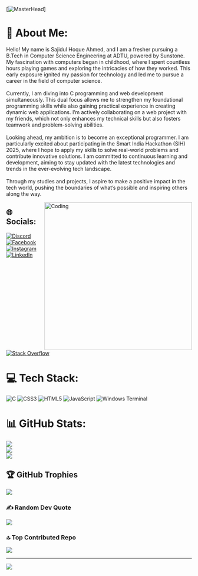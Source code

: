 [![MasterHead](https://raw.githubusercontent.com/robiot/robiot/main/jump.gif)]
# 💫 About Me:
Hello! My name is Sajidul Hoque Ahmed, and I am a fresher pursuing a B.Tech in Computer Science Engineering at ADTU, powered by Sunstone. My fascination with computers began in childhood, where I spent countless hours playing games and exploring the intricacies of how they worked. This early exposure ignited my passion for technology and led me to pursue a career in the field of computer science.<br><br>Currently, I am diving into C programming and web development simultaneously. This dual focus allows me to strengthen my foundational programming skills while also gaining practical experience in creating dynamic web applications. I’m actively collaborating on a web project with my friends, which not only enhances my technical skills but also fosters teamwork and problem-solving abilities.<br><br>Looking ahead, my ambition is to become an exceptional programmer. I am particularly excited about participating in the Smart India Hackathon (SIH) 2025, where I hope to apply my skills to solve real-world problems and contribute innovative solutions. I am committed to continuous learning and development, aiming to stay updated with the latest technologies and trends in the ever-evolving tech landscape.<br><br>Through my studies and projects, I aspire to make a positive impact in the tech world, pushing the boundaries of what’s possible and inspiring others along the way.

<img align="right" alt="Coding" width="400" src="https://i.pinimg.com/originals/06/60/ef/0660efe82fa3da42ed56eef013171835.gif">

## 🌐 Socials:
[![Discord](https://img.shields.io/badge/Discord-%237289DA.svg?logo=discord&logoColor=white)](https://discord.gg/https://discord.gg/8kGabWKpMB) [![Facebook](https://img.shields.io/badge/Facebook-%231877F2.svg?logo=Facebook&logoColor=white)](https://facebook.com/https://www.facebook.com/aalpha.sabji/) [![Instagram](https://img.shields.io/badge/Instagram-%23E4405F.svg?logo=Instagram&logoColor=white)](https://instagram.com/iamnotsaji) [![LinkedIn](https://img.shields.io/badge/LinkedIn-%230077B5.svg?logo=linkedin&logoColor=white)](https://linkedin.com/in/https://www.linkedin.com/in/sajidul-ahmed-b5177a312/) [![Stack Overflow](https://img.shields.io/badge/-Stackoverflow-FE7A16?logo=stack-overflow&logoColor=white)](https://stackoverflow.com/users/https://stackoverflow.com/users/27623176/zlmaoooo) 

# 💻 Tech Stack:
![C](https://img.shields.io/badge/c-%2300599C.svg?style=flat-square&logo=c&logoColor=white) ![CSS3](https://img.shields.io/badge/css3-%231572B6.svg?style=flat-square&logo=css3&logoColor=white) ![HTML5](https://img.shields.io/badge/html5-%23E34F26.svg?style=flat-square&logo=html5&logoColor=white) ![JavaScript](https://img.shields.io/badge/javascript-%23323330.svg?style=flat-square&logo=javascript&logoColor=%23F7DF1E) ![Windows Terminal](https://img.shields.io/badge/Windows%20Terminal-%234D4D4D.svg?style=flat-square&logo=windows-terminal&logoColor=white)
# 📊 GitHub Stats:
![](https://github-readme-stats.vercel.app/api?username=ZLmaoooo&theme=dark&hide_border=false&include_all_commits=false&count_private=false)<br/>
![](https://github-readme-streak-stats.herokuapp.com/?user=ZLmaoooo&theme=dark&hide_border=false)<br/>
![](https://github-readme-stats.vercel.app/api/top-langs/?username=ZLmaoooo&theme=dark&hide_border=false&include_all_commits=false&count_private=false&layout=compact)

## 🏆 GitHub Trophies
![](https://github-profile-trophy.vercel.app/?username=ZLmaoooo&theme=radical&no-frame=false&no-bg=true&margin-w=4)

### ✍️ Random Dev Quote
![](https://quotes-github-readme.vercel.app/api?type=horizontal&theme=radical)

### 🔝 Top Contributed Repo
![](https://github-contributor-stats.vercel.app/api?username=ZLmaoooo&limit=5&theme=dark&combine_all_yearly_contributions=true)

---
[![](https://visitcount.itsvg.in/api?id=ZLmaoooo&icon=0&color=3)](https://visitcount.itsvg.in)

<!-- Proudly created with GPRM ( https://gprm.itsvg.in ) -->
